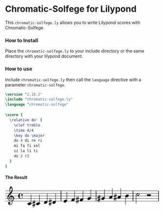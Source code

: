 Chromatic-Solfege for Lilypond
===============================

This `chromatic-solfege.ly` allows you to write Lilypond scores with Chromatic-Solfege. 

### How to Install

Place the `chromatic-solfege.ly` to your include directory or the same 
directory with your lilypond document.

### How to use

Include `chromatic-solfege.ly` then call the `language` directive with a
parameter `chromatic-solfege`.

```lilypond
\version "2.18.2"
\include "chromatic-solfege.ly"
\language "chromatic-solfege"

\score {
  \relative do' {
    \clef treble
    \time 4/4
    \key do \major
    do 4 di re ri
    mi fa fi sol
    si la li ti
    do 2 r2
  } 
}
```

#### The Result
![Chromatic-Solfege Sample](./docs/sample.png)


